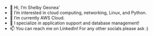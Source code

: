 - 👋 Hi, I’m Shelby Geonea'
- 👀 I’m interested in cloud computing, networking, Linux, and Python.
- 🌱 I’m currently AWS Cloud.
- 💞️ I specialize in application support and database management!
- 📫 You can reach me on LinkedIn! For any other socials please ask :)

